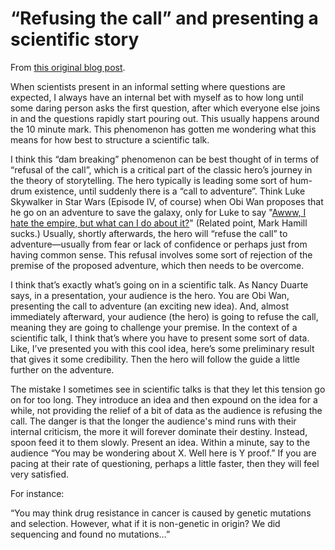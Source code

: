 # “Refusing the call” and presenting a scientific story

From [this original blog post](https://rajlaboratory.blogspot.com/2023/09/refusing-call-and-presenting-scientific.html).

When scientists present in an informal setting where questions are expected, I always have an internal bet with myself as to how long until some daring person asks the first question, after which everyone else joins in and the questions rapidly start pouring out. This usually happens around the 10 minute mark. This phenomenon has gotten me wondering what this means for how best to structure a scientific talk.

I think this “dam breaking” phenomenon can be best thought of in terms of “refusal of the call”, which is a critical part of the classic hero’s journey in the theory of storytelling. The hero typically is leading some sort of hum-drum existence, until suddenly there is a “call to adventure”. Think Luke Skywalker in Star Wars (Episode IV, of course) when Obi Wan proposes that he go on an adventure to save the galaxy, only for Luke to say "[Awww, I hate the empire, but what can I do about it?](https://www.youtube.com/watch?v=tpJnMVKO6Vo)" (Related point, Mark Hamill sucks.) Usually, shortly afterwards, the hero will “refuse the call” to adventure—usually from fear or lack of confidence or perhaps just from having common sense. This refusal involves some sort of rejection of the premise of the proposed adventure, which then needs to be overcome.

I think that’s exactly what’s going on in a scientific talk. As Nancy Duarte says, in a presentation, your audience is the hero. You are Obi Wan, presenting the call to adventure (an exciting new idea). And, almost immediately afterward, your audience (the hero) is going to refuse the call, meaning they are going to challenge your premise. In the context of a scientific talk, I think that’s where you have to present some sort of data. Like, I’ve presented you with this cool idea, here’s some preliminary result that gives it some credibility. Then the hero will follow the guide a little further on the adventure.

The mistake I sometimes see in scientific talks is that they let this tension go on for too long. They introduce an idea and then expound on the idea for a while, not providing the relief of a bit of data as the audience is refusing the call. The danger is that the longer the audience's mind runs with their internal criticism, the more it will forever dominate their destiny. Instead, spoon feed it to them slowly. Present an idea. Within a minute, say to the audience “You may be wondering about X. Well here is Y proof.” If you are pacing at their rate of questioning, perhaps a little faster, then they will feel very satisfied.

For instance:

“You may think drug resistance in cancer is caused by genetic mutations and selection. However, what if it is non-genetic in origin? We did sequencing and found no mutations…”
